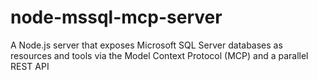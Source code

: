 # node-mssql-mcp-server
A Node.js server that exposes Microsoft SQL Server databases as resources      and tools via the Model Context Protocol (MCP) and a parallel REST API
